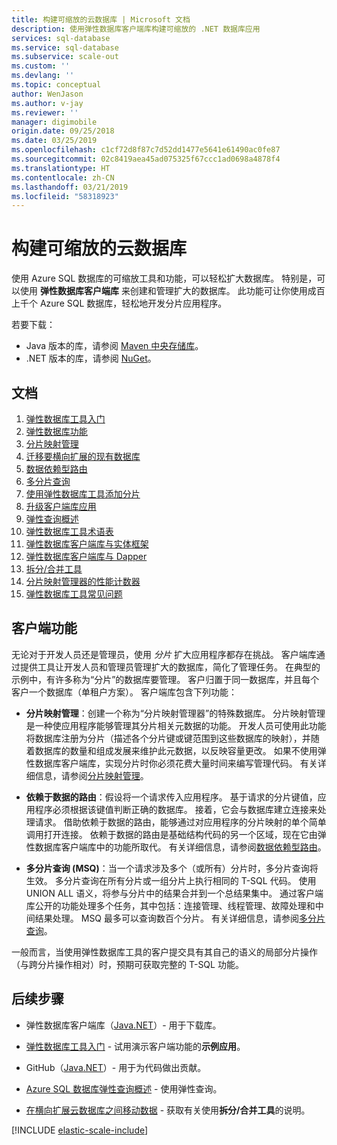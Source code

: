 ```yaml
---
title: 构建可缩放的云数据库 | Microsoft 文档
description: 使用弹性数据库客户端库构建可缩放的 .NET 数据库应用
services: sql-database
ms.service: sql-database
ms.subservice: scale-out
ms.custom: ''
ms.devlang: ''
ms.topic: conceptual
author: WenJason
ms.author: v-jay
ms.reviewer: ''
manager: digimobile
origin.date: 09/25/2018
ms.date: 03/25/2019
ms.openlocfilehash: c1cf72d8f87c7d52dd1477e5641e61490ac0fe87
ms.sourcegitcommit: 02c8419aea45ad075325f67ccc1ad0698a4878f4
ms.translationtype: HT
ms.contentlocale: zh-CN
ms.lasthandoff: 03/21/2019
ms.locfileid: "58318923"
---
```

# <a name="building-scalable-cloud-databases"></a>构建可缩放的云数据库

使用 Azure SQL 数据库的可缩放工具和功能，可以轻松扩大数据库。 特别是，可以使用 **弹性数据库客户端库** 来创建和管理扩大的数据库。 此功能可让你使用成百上千个 Azure SQL 数据库，轻松地开发分片应用程序。

若要下载：

* Java 版本的库，请参阅 [Maven 中央存储库](https://search.maven.org/#search%7Cga%7C1%7Celastic-db-tools)。
* .NET 版本的库，请参阅 [NuGet](https://www.nuget.org/packages/Microsoft.Azure.SqlDatabase.ElasticScale.Client/)。

## <a name="documentation"></a>文档

1. [弹性数据库工具入门](sql-database-elastic-scale-get-started.md)
2. [弹性数据库功能](sql-database-elastic-scale-introduction.md)
3. [分片映射管理](sql-database-elastic-scale-shard-map-management.md)
4. [迁移要横向扩展的现有数据库](sql-database-elastic-convert-to-use-elastic-tools.md)
5. [数据依赖型路由](sql-database-elastic-scale-data-dependent-routing.md)
6. [多分片查询](sql-database-elastic-scale-multishard-querying.md)
7. [使用弹性数据库工具添加分片](sql-database-elastic-scale-add-a-shard.md)
9. [升级客户端库应用](sql-database-elastic-scale-upgrade-client-library.md) 
10. [弹性查询概述](sql-database-elastic-query-overview.md)
11. [弹性数据库工具术语表](sql-database-elastic-scale-glossary.md)
12. [弹性数据库客户端库与实体框架](sql-database-elastic-scale-use-entity-framework-applications-visual-studio.md)
13. [弹性数据库客户端库与 Dapper](sql-database-elastic-scale-working-with-dapper.md)
14. [拆分/合并工具](sql-database-elastic-scale-overview-split-and-merge.md)
15. [分片映射管理器的性能计数器](sql-database-elastic-database-client-library.md) 
16. [弹性数据库工具常见问题](sql-database-elastic-scale-faq.md)

## <a name="client-capabilities"></a>客户端功能

无论对于开发人员还是管理员，使用 *分片* 扩大应用程序都存在挑战。 客户端库通过提供工具让开发人员和管理员管理扩大的数据库，简化了管理任务。 在典型的示例中，有许多称为“分片”的数据库要管理。 客户归置于同一数据库，并且每个客户一个数据库（单租户方案）。 客户端库包含下列功能：

- **分片映射管理**：创建一个称为“分片映射管理器”的特殊数据库。 分片映射管理是一种使应用程序能够管理其分片相关元数据的功能。 开发人员可使用此功能将数据库注册为分片（描述各个分片键或键范围到这些数据库的映射），并随着数据库的数量和组成发展来维护此元数据，以反映容量更改。 如果不使用弹性数据库客户端库，实现分片时你必须花费大量时间来编写管理代码。 有关详细信息，请参阅[分片映射管理](sql-database-elastic-scale-shard-map-management.md)。

- **依赖于数据的路由**：假设将一个请求传入应用程序。 基于请求的分片键值，应用程序必须根据该键值判断正确的数据库。 接着，它会与数据库建立连接来处理请求。 借助依赖于数据的路由，能够通过对应用程序的分片映射的单个简单调用打开连接。 依赖于数据的路由是基础结构代码的另一个区域，现在它由弹性数据库客户端库中的功能所取代。 有关详细信息，请参阅[数据依赖型路由](sql-database-elastic-scale-data-dependent-routing.md)。
- **多分片查询 (MSQ)**：当一个请求涉及多个（或所有）分片时，多分片查询将生效。 多分片查询在所有分片或一组分片上执行相同的 T-SQL 代码。 使用 UNION ALL 语义，将参与分片中的结果合并到一个总结果集中。 通过客户端库公开的功能处理多个任务，其中包括：连接管理、线程管理、故障处理和中间结果处理。 MSQ 最多可以查询数百个分片。 有关详细信息，请参阅[多分片查询](sql-database-elastic-scale-multishard-querying.md)。

一般而言，当使用弹性数据库工具的客户提交具有其自己的语义的局部分片操作（与跨分片操作相对）时，预期可获取完整的 T-SQL 功能。



## <a name="next-steps"></a>后续步骤

- 弹性数据库客户端库（[Java](https://search.maven.org/#search%7Cga%7C1%7Ca%3A%22azure-elasticdb-tools%22)[.NET](http://www.nuget.org/packages/Microsoft.Azure.SqlDatabase.ElasticScale.Client/)）- 用于下载库。

- [弹性数据库工具入门](sql-database-elastic-scale-get-started.md) - 试用演示客户端功能的**示例应用**。

- GitHub（[Java](https://github.com/Microsoft/elastic-db-tools-for-java/blob/master/README.md)[.NET](https://github.com/Azure/elastic-db-tools)）- 用于为代码做出贡献。
- [Azure SQL 数据库弹性查询概述](sql-database-elastic-query-overview.md) - 使用弹性查询。

- [在横向扩展云数据库之间移动数据](sql-database-elastic-scale-overview-split-and-merge.md) - 获取有关使用**拆分/合并工具**的说明。



<!-- Additional resources H2 -->

[!INCLUDE [elastic-scale-include](../../includes/elastic-scale-include.md)]


<!--Anchors-->
<!--Image references-->

[1]: ./media/sql-database-elastic-database-client-library/glossary.png

